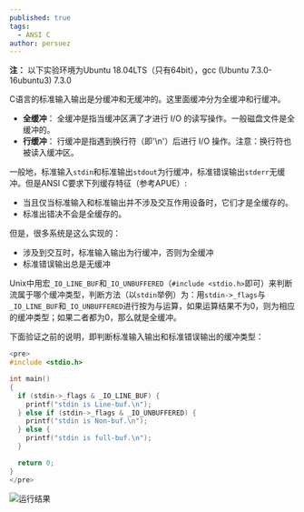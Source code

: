 ```yaml
---
published: true
tags:
  - ANSI C
author: persuez
---
```

**注：** 以下实验环境为Ubuntu 18.04LTS（只有64bit），gcc (Ubuntu 7.3.0-16ubuntu3) 7.3.0

C语言的标准输入输出是分缓冲和无缓冲的。这里面缓冲分为全缓冲和行缓冲。

- **全缓冲**： 全缓冲是指当缓冲区满了才进行 I/O 的读写操作。一般磁盘文件是全缓冲的。
- **行缓冲**： 行缓冲是指遇到换行符（即'\n'）后进行 I/O 操作。注意：换行符也被读入缓冲区。

一般地，标准输入```stdin```和标准输出```stdout```为行缓冲，标准错误输出```stderr```无缓冲。但是ANSI C要求下列缓存特征（参考APUE）:

- 当且仅当标准输入和标准输出并不涉及交互作用设备时，它们才是全缓存的。 
- 标准出错决不会是全缓存的。 

但是，很多系统是这么实现的：

- 涉及到交互时，标准输入输出为行缓冲，否则为全缓冲
- 标准错误输出总是无缓冲

Unix中用宏```_IO_LINE_BUF```和```_IO_UNBUFFERED```（```#include <stdio.h>```即可）来判断流属于哪个缓冲类型，判断方法（以```stdin```举例）为：用```stdin->_flags```与```_IO_LINE_BUF```和```_IO_UNBUFFERED```进行按为与运算，如果运算结果不为0，则为相应的缓冲类型；如果二者都为0，那么就是全缓冲。

下面验证之前的说明，即判断标准输入输出和标准错误输出的缓冲类型：

``` c
<pre>
#include <stdio.h>

int main()
{
  if (stdin->_flags & _IO_LINE_BUF) {
    printf("stdin is Line-buf.\n");
  } else if (stdin->_flags & _IO_UNBUFFERED) {
    printf("stdin is Non-buf.\n");
  } else {
    printf("stdin is full-buf.\n");
  }

  return 0;
}
</pre>
```

![运行结果](https://ws1.sinaimg.cn/large/006aPatNgy1ft2pq19pizj30d804zwer.jpg)
